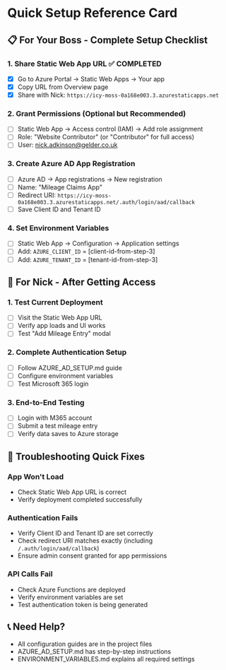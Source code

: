 # Quick Setup Reference Card

## 📋 For Your Boss - Complete Setup Checklist

### 1. Share Static Web App URL ✅ COMPLETED

- [x] Go to Azure Portal → Static Web Apps → Your app
- [x] Copy URL from Overview page
- [x] Share with Nick: `https://icy-moss-0a168e003.3.azurestaticapps.net`

### 2. Grant Permissions (Optional but Recommended)

- [ ] Static Web App → Access control (IAM) → Add role assignment
- [ ] Role: "Website Contributor" (or "Contributor" for full access)
- [ ] User: nick.adkinson@gelder.co.uk

### 3. Create Azure AD App Registration

- [ ] Azure AD → App registrations → New registration
- [ ] Name: "Mileage Claims App"
- [ ] Redirect URI: `https://icy-moss-0a168e003.3.azurestaticapps.net/.auth/login/aad/callback`
- [ ] Save Client ID and Tenant ID

### 4. Set Environment Variables

- [ ] Static Web App → Configuration → Application settings
- [ ] Add: `AZURE_CLIENT_ID` = [client-id-from-step-3]
- [ ] Add: `AZURE_TENANT_ID` = [tenant-id-from-step-3]

## 🔧 For Nick - After Getting Access

### 1. Test Current Deployment

- [ ] Visit the Static Web App URL
- [ ] Verify app loads and UI works
- [ ] Test "Add Mileage Entry" modal

### 2. Complete Authentication Setup

- [ ] Follow AZURE_AD_SETUP.md guide
- [ ] Configure environment variables
- [ ] Test Microsoft 365 login

### 3. End-to-End Testing

- [ ] Login with M365 account
- [ ] Submit a test mileage entry
- [ ] Verify data saves to Azure storage

## 🚨 Troubleshooting Quick Fixes

### App Won't Load

- Check Static Web App URL is correct
- Verify deployment completed successfully

### Authentication Fails

- Verify Client ID and Tenant ID are set correctly
- Check redirect URI matches exactly (including `/.auth/login/aad/callback`)
- Ensure admin consent granted for app permissions

### API Calls Fail

- Check Azure Functions are deployed
- Verify environment variables are set
- Test authentication token is being generated

## 📞 Need Help?

- All configuration guides are in the project files
- AZURE_AD_SETUP.md has step-by-step instructions
- ENVIRONMENT_VARIABLES.md explains all required settings

